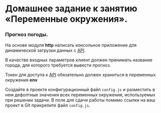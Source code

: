 # Домашнее задание к занятию «Переменные окружения».

 ### Прогноз погоды.

На основе модуля **http** написать консольное приложение для динамической загрузки данных с [API](https://weatherstack.com/).

В качестве входных параметров клиент должен принимать название города, для которого требуется вывести прогноз.

Токен для доступа к [API](https://weatherstack.com/) обязательно должен храниться в переменных окружения **env**

Создайте в проекте конфигурационный файл `config.js` и разместить в нем дефолтные значения всех переменных окружения, используемых при решении задачи. В поле для сдачи работы помимо ссылки на ваш проект в Git прикрепите файл `config.js`.
